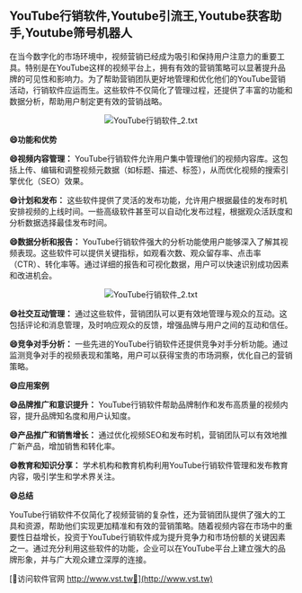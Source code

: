 ## **YouTube行销软件,Youtube引流王,Youtube获客助手,Youtube筛号机器人**

在当今数字化的市场环境中，视频营销已经成为吸引和保持用户注意力的重要工具。特别是在YouTube这样的视频平台上，拥有有效的营销策略可以显著提升品牌的可见性和影响力。为了帮助营销团队更好地管理和优化他们的YouTube营销活动，行销软件应运而生。这些软件不仅简化了管理过程，还提供了丰富的功能和数据分析，帮助用户制定更有效的营销战略。

 <center><img src="https://vst.tw/MP4/tuiguang/png/7.png" alt="YouTube行销软件_2.txt"></center>

**😄功能和优势**

**😄视频内容管理：**
YouTube行销软件允许用户集中管理他们的视频内容库。这包括上传、编辑和调整视频元数据（如标题、描述、标签），从而优化视频的搜索引擎优化（SEO）效果。

**😄计划和发布：**
这些软件提供了灵活的发布功能，允许用户根据最佳的发布时机安排视频的上线时间。一些高级软件甚至可以自动化发布过程，根据观众活跃度和分析数据选择最佳发布时间。

**😄数据分析和报告：**
YouTube行销软件强大的分析功能使用户能够深入了解其视频表现。这些软件可以提供关键指标，如观看次数、观众留存率、点击率（CTR）、转化率等。通过详细的报告和可视化数据，用户可以快速识别成功因素和改进机会。

 <center><img src="https://vst.tw/MP4/tuiguang/png/5.png" alt="YouTube行销软件_2.txt"></center>

**😄社交互动管理：**
通过这些软件，营销团队可以更有效地管理与观众的互动。这包括评论和消息管理，及时响应观众的反馈，增强品牌与用户之间的互动和信任。

**😄竞争对手分析：**
一些先进的YouTube行销软件还提供竞争对手分析功能。通过监测竞争对手的视频表现和策略，用户可以获得宝贵的市场洞察，优化自己的营销策略。

**😄应用案例**

**😄品牌推广和意识提升：**
YouTube行销软件帮助品牌制作和发布高质量的视频内容，提升品牌知名度和用户认知度。

**😄产品推广和销售增长：**
通过优化视频SEO和发布时机，营销团队可以有效地推广新产品，增加销售和转化率。

**😄教育和知识分享：**
学术机构和教育机构利用YouTube行销软件管理和发布教育内容，吸引学生和学术界关注。

**😄总结**

YouTube行销软件不仅简化了视频营销的复杂性，还为营销团队提供了强大的工具和资源，帮助他们实现更加精准和有效的营销策略。随着视频内容在市场中的重要性日益增长，投资于YouTube行销软件成为提升竞争力和市场份额的关键因素之一。通过充分利用这些软件的功能，企业可以在YouTube平台上建立强大的品牌形象，并与广大观众建立深厚的连接。


[👻访问软件官网 http://www.vst.tw👻](http://www.vst.tw)
